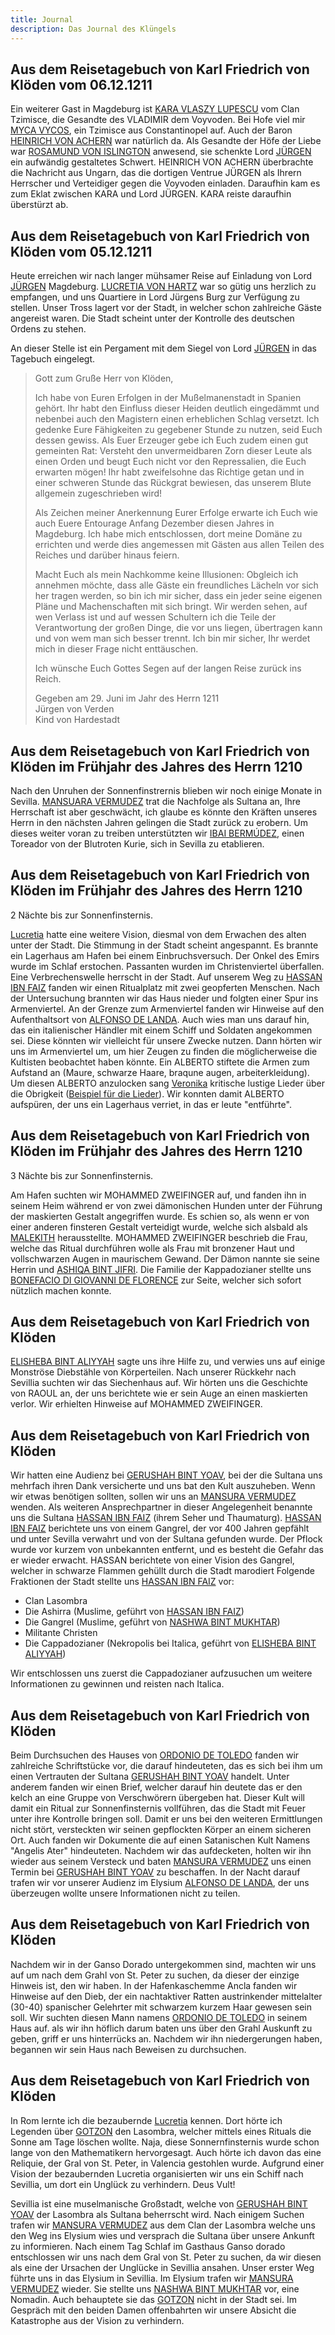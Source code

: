 ```yaml
---
title: Journal
description: Das Journal des Klüngels
---
```


## Aus dem Reisetagebuch von Karl Friedrich von Klöden vom 06.12.1211
Ein weiterer Gast in Magdeburg ist [KARA VLASZY LUPESCU](npc/Vlaszy%20Lupescu/Kara) vom Clan Tzimisce, die Gesandte des VLADIMIR dem Voyvoden.
Bei Hofe viel mir [MYCA VYCOS](npc/Vycos/Myca), ein Tzimisce aus Constantinopel auf.
Auch der Baron [HEINRICH VON ACHERN](npc/von%20Achern/Heinrich) war natürlich da.
Als Gesandte der Höfe der Liebe war [ROSAMUND VON ISLINGTON](/npc/von%20Islington/Rosamund) anwesend, sie schenkte Lord [JÜRGEN](/npc/von%20Verden/Jürgen) ein aufwändig gestaltetes Schwert.
HEINRICH VON ACHERN überbrachte die Nachricht aus Ungarn, das die dortigen Ventrue JÜRGEN als Ihrern Herrscher und Verteidiger gegen die Voyvoden einladen.
Daraufhin kam es zum Eklat zwischen KARA und Lord JÜRGEN.
KARA reiste daraufhin überstürzt ab.



## Aus dem Reisetagebuch von Karl Friedrich von Klöden vom 05.12.1211

Heute erreichen wir nach langer mühsamer Reise auf Einladung von Lord [JÜRGEN](/npc/von%20Verden/Jürgen) Magdeburg.
[LUCRETIA VON HARTZ](/npc/von%20Hartz/Lucretia) war so gütig uns herzlich zu empfangen, und uns Quartiere in Lord Jürgens Burg zur Verfügung zu stellen. Unser Tross lagert vor der Stadt, in welcher schon zahlreiche Gäste angereist waren.
Die Stadt scheint unter der Kontrolle des deutschen Ordens zu stehen.

An dieser Stelle ist ein Pergament mit dem Siegel von Lord [JÜRGEN](/npc/von%20Verden/Jürgen) in das Tagebuch eingelegt.

> Gott zum Gruße Herr von Klöden,
>
> Ich habe von Euren Erfolgen in der Mußelmanenstadt in Spanien gehört. Ihr habt den Einfluss dieser Heiden deutlich eingedämmt und nebenbei auch den Magistern einen erheblichen Schlag versetzt. Ich gedenke Eure Fähigkeiten zu gegebener Stunde zu nutzen, seid Euch dessen gewiss. Als Euer Erzeuger gebe ich Euch zudem einen gut gemeinten Rat: Versteht den unvermeidbaren Zorn dieser Leute als einen Orden und beugt Euch nicht vor den Repressalien, die Euch erwarten mögen! Ihr habt zweifelsohne das Richtige getan und in einer schweren Stunde das Rückgrat bewiesen, das unserem Blute allgemein zugeschrieben wird!
>
> Als Zeichen meiner Anerkennung Eurer Erfolge erwarte ich Euch wie auch Euere Entourage Anfang Dezember diesen Jahres in Magdeburg. Ich habe mich entschlossen, dort meine Domäne zu errichten und werde dies angemessen mit Gästen aus allen Teilen des Reiches und darüber hinaus feiern.
>
> Macht Euch als mein Nachkomme keine Illusionen: Obgleich ich annehmen möchte, dass alle Gäste ein freundliches Lächeln vor sich her tragen werden, so bin ich mir sicher, dass ein jeder seine eigenen Pläne und Machenschaften mit sich bringt. Wir werden sehen, auf wen Verlass ist und auf wessen Schultern ich die Teile der Verantwortung der großen Dinge, die vor uns liegen, übertragen kann und von wem man sich besser trennt. Ich bin mir sicher, Ihr werdet mich in dieser Frage nicht enttäuschen.
>
> Ich wünsche Euch Gottes Segen auf der langen Reise zurück ins Reich.
>
> Gegeben am 29. Juni im Jahr des Herrn 1211  
> Jürgen von Verden  
> Kind von Hardestadt

## Aus dem Reisetagebuch von Karl Friedrich von Klöden im Frühjahr des Jahres des Herrn 1210

Nach den Unruhen der Sonnenfinstrernis blieben wir noch einige Monate in Sevilla.
[MANSUARA VERMUDEZ](/npc/sevilla/vermudez/mansuara) trat die Nachfolge als Sultana an, Ihre Herrschaft ist aber geschwächt, ich glaube es könnte den Kräften unseres Herrn in den nächsten Jahren gelingen die Stadt zurück zu erobern.
Um dieses weiter voran zu treiben unterstützten wir [IBAI BERMÚDEZ](/npc/sevilla/bermúdez/ibai), einen Toreador von der Blutroten Kurie, sich in Sevilla zu etablieren.

## Aus dem Reisetagebuch von Karl Friedrich von Klöden im Frühjahr des Jahres des Herrn 1210

2 Nächte bis zur Sonnenfinsternis.

[Lucretia](/character/Borgione/Lucretia) hatte eine weitere Vision, diesmal von dem Erwachen des alten unter der Stadt.
Die Stimmung in der Stadt scheint angespannt.
Es brannte ein Lagerhaus am Hafen bei einem Einbruchsversuch.
Der Onkel des Emirs wurde im Schlaf erstochen.
Passanten wurden im Christenviertel überfallen.
Eine Verbrechenswelle herrscht in der Stadt.
Auf unserem Weg zu [HASSAN IBN FAIZ](/npc/sevilla/ibn%20Faiz/Hassan) fanden wir einen Ritualplatz mit zwei geopferten Menschen.
Nach der Untersuchung brannten wir das Haus nieder und folgten einer Spur ins Armenviertel.
An der Grenze zum Armenviertel fanden wir Hinweise auf den Aufenthaltsort von [ALFONSO DE LANDA](/npc/sevilla/de%20Landa/Alfonso).
Auch wies man uns darauf hin, das ein italienischer Händler mit einem Schiff und Soldaten angekommen sei. Diese könnten wir vielleicht für unsere Zwecke nutzen.
Dann hörten wir uns im Armenviertel um, um hier Zeugen zu finden die möglicherweise die Kultisten beobachtet haben könnte.
Ein ALBERTO stiftete die Armen zum Aufstand an (Maure, schwarze Haare, braqune augen, arbeiterkleidung).
Um diesen ALBERTO anzulocken sang [Veronika](/character/Wanninger/Veronika) kritische lustige Lieder über die Obrigkeit ([Beispiel für die Lieder](https://www.youtube.com/watch?v=NtLGXc1A2jo)).
Wir konnten damit ALBERTO aufspüren, der uns ein Lagerhaus verriet, in das er leute "entführte".

## Aus dem Reisetagebuch von Karl Friedrich von Klöden im Frühjahr des Jahres des Herrn 1210

3 Nächte bis zur Sonnenfinsternis.

Am Hafen suchten wir MOHAMMED ZWEIFINGER auf, und fanden ihn in seinem Heim während er von zwei dämonischen Hunden unter der Führung der maskierten Gestalt angegriffen wurde.
Es schien so, als wenn er von einer anderen finsteren Gestalt verteidigt wurde, welche sich alsbald als [MALEKITH](/character//Malekith) herausstellte.
MOHAMMED ZWEIFINGER beschrieb die Frau, welche das Ritual durchführen wolle als Frau mit bronzener Haut und vollschwarzen Augen in maurischem Gewand. Der Dämon nannte sie seine Herrin und [ASHIQA BINT JIFRI](/npc/sevilla/bint%20Jifri/Ashiqa).
Die Familie der Kappadozianer stellte uns [BONEFACIO DI GIOVANNI DE FLORENCE](/character/giovani%20De%20Florence/Bonefacio) zur Seite, welcher sich sofort nützlich machen konnte.

## Aus dem Reisetagebuch von Karl Friedrich von Klöden

[ELISHEBA BINT ALIYYAH](/npc/sevilla/bint%20Aliyyah/Elisheba) sagte uns ihre Hilfe zu, und verwies uns auf einige Monströse Diebstähle von Körperteilen.
Nach unserer Rückkehr nach Sevillia suchten wir das Siechenhaus auf.
Wir hörten uns die Geschichte von RAOUL an, der uns berichtete wie er sein Auge an einen maskierten verlor.
Wir erhielten Hinweise auf MOHAMMED ZWEIFINGER.

## Aus dem Reisetagebuch von Karl Friedrich von Klöden

Wir hatten eine Audienz bei [GERUSHAH BINT YOAV](/npc/sevilla/bint%20Yoav/Gerushah), bei der die Sultana uns mehrfach ihren Dank versicherte und uns bat den Kult auszuheben.
Wenn wir etwas benötigen sollten, sollen wir uns an [MANSURA VERMUDEZ](/npc/sevilla/Vermudez/Mansuara) wenden.
Als weiteren Ansprechpartner in dieser Angelegenheit benannte uns die Sultana [HASSAN IBN FAIZ](/npc/sevilla/ibn%20Faiz/Hassan) (ihrem Seher und Thaumaturg).
[HASSAN IBN FAIZ](/npc/sevilla/ibn%20Faiz/Hassan) berichtete uns von einem Gangrel, der vor 400 Jahren gepfählt und unter Sevilla verwahrt und von der Sultana gefunden wurde.
Der Pflock wurde vor kurzem von unbekannten entfernt, und es besteht die Gefahr das er wieder erwacht.
HASSAN berichtete von einer Vision des Gangrel, welcher in schwarze Flammen gehüllt durch die Stadt marodiert
Folgende Fraktionen der Stadt stellte uns [HASSAN IBN FAIZ](/npc/sevilla/ibn%20Faiz/Hassan) vor:

-   Clan Lasombra
-   Die Ashirra (Muslime, geführt von [HASSAN IBN FAIZ](/npc/sevilla/ibn%20Faiz/Hassan))
-   Die Gangrel (Muslime, geführt von [NASHWA BINT MUKHTAR](/npc/sevilla/bint%20Mukhtar/Nashwa))
-   Militante Christen
-   Die Cappadozianer (Nekropolis bei Italica, geführt von [ELISHEBA BINT ALIYYAH](/npc/sevilla/bint%20Aliyyah/Elisheba))

Wir entschlossen uns zuerst die Cappadozianer aufzusuchen um weitere Informationen zu gewinnen und reisten nach Italica.

## Aus dem Reisetagebuch von Karl Friedrich von Klöden

Beim Durchsuchen des Hauses von [ORDONIO DE TOLEDO](npc/sevilla/de%20Toledo/Ordonio) fanden wir zahlreiche Schriftstücke vor, die darauf hindeuteten, das es sich bei ihm um einen Vertrauten der Sultana [GERUSHAH BINT YOAV](/npc/sevilla/bint%20Yoav/Gerushah) handelt. Unter anderem fanden wir einen Brief, welcher darauf hin deutete das er den kelch an eine Gruppe von Verschwörern übergeben hat.
Dieser Kult will damit ein Ritual zur Sonnenfinsternis vollführen, das die Stadt mit Feuer unter ihre Kontrolle bringen soll. Damit er uns bei den weiteren Ermittlungen nicht stört, versteckten wir seinen gepflockten Körper an einem sicheren Ort.
Auch fanden wir Dokumente die auf einen Satanischen Kult Namens "Angelis Ater" hindeuteten. Nachdem wir das aufdecketen, holten wir ihn wieder aus seinem Versteck und baten [MANSURA VERMUDEZ](/npc/sevilla/Vermudez/Mansuara) uns einen Termin bei [GERUSHAH BINT YOAV](/npc/sevilla/bint%20Yoav/Gerushah) zu beschaffen.
In der Nacht darauf trafen wir vor unserer Audienz im Elysium [ALFONSO DE LANDA](/npc/sevilla/de%20Landa/Alfonso), der uns überzeugen wollte unsere Informationen nicht zu teilen.

## Aus dem Reisetagebuch von Karl Friedrich von Klöden

Nachdem wir in der Ganso Dorado untergekommen sind, machten wir uns auf um nach dem Grahl von St. Peter zu suchen, da dieser der einzige Hinweis ist, den wir haben.
In der Hafenkaschemme Ancla fanden wir Hinweise auf den Dieb, der ein nachtaktiver Ratten austrinkender mittelalter (30-40) spanischer Gelehrter mit schwarzem kurzem Haar gewesen sein soll. Wir suchten diesen Mann namens [ORDONIO DE TOLEDO](npc/sevilla/de%20Toledo/Ordonio) in seinem Haus auf. als wir ihn höflich darum baten uns über den Grahl Auskunft zu geben, griff er uns hinterrücks an.
Nachdem wir ihn niedergerungen haben, begannen wir sein Haus nach Beweisen zu durchsuchen.

## Aus dem Reisetagebuch von Karl Friedrich von Klöden

In Rom lernte ich die bezaubernde [Lucretia](/character/Borgione/Lucretia) kennen.
Dort hörte ich Legenden über [GOTZON](/npc/sevilla//Gotzon) den Lasombra, welcher mittels eines Rituals die Sonne am Tage löschen wollte.
Naja, diese Sonnernfinsternis wurde schon lange von den Mathematikern hervorgesagt.
Auch hörte ich davon das eine Reliquie, der Gral von St. Peter, in Valencia gestohlen wurde.
Aufgrund einer Vision der bezaubernden Lucretia organisierten wir uns ein Schiff nach Sevillia, um dort ein Unglück zu verhindern.
Deus Vult!

Sevillia ist eine muselmanische Großstadt, welche von [GERUSHAH BINT YOAV](/npc/sevilla/bint%20Yoav/Gerushah) der Lasombra als Sultana beherrscht wird.
Nach einigem Suchen trafen wir [MANSURA VERMUDEZ](/npc/sevilla/Vermudez/Mansuara) aus dem Clan der Lasombra welche uns den Weg ins Elysium wies und versprach die Sultana über unsere Ankunft zu informieren.
Nach einem Tag Schlaf im Gasthaus Ganso dorado entschlossen wir uns nach dem Gral von St. Peter zu suchen, da wir diesen als eine der Ursachen der Unglücke in Sevillia ansahen.
Unser erster Weg führte uns in das Elysium in Sevillia.
Im Elysium trafen wir [MANSURA VERMUDEZ](/npc/Vermudez/Mansuara) wieder. Sie stellte uns [NASHWA BINT MUKHTAR](/npc/sevilla/bint%20Mukhtar/Nashwa) vor, eine Nomadin.
Auch behauptete sie das [GOTZON](/npc/sevilla//Gotzon) nicht in der Stadt sei.
Im Gespräch mit den beiden Damen offenbahrten wir unsere Absicht die Katastrophe aus der Vision zu verhindern.
